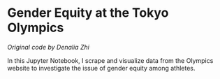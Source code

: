 # **Gender Equity at the Tokyo Olympics**
*Original code by Denalia Zhi*

In this Jupyter Notebook, I scrape and visualize data from the Olympics website to investigate the issue of gender equity among athletes.
